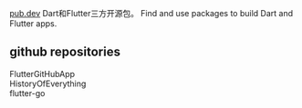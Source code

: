 [pub.dev][1] Dart和Flutter三方开源包。 Find and use packages to build Dart and Flutter apps.  

## github repositories
FlutterGitHubApp  
HistoryOfEverything  
flutter-go  


[1]: https://pub.dev/